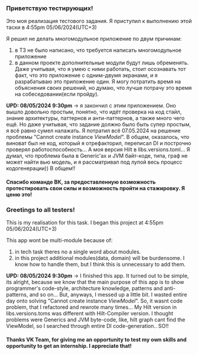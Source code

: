 ### Приветствую тестирующих!
Это моя реализация тестового задания. 
Я приступил к выполнению этой таски в 4:55pm 05/06/2024(UTC+3)

Я решил не делать многомодульное приложение по двум причинам:
1. в ТЗ не было написано, что требуется написать многомодульное приложение
2. в данном проекте дополнительные модули будут лишь обременять. Даже учитывая, что я умею с ними работать, стоит осознавать тот факт, что это приложение с одним-двумя экранами, и я разрабатываю это приложение один. Я могу потратить время на объяснения своих решений, но думаю, что лучше потрачу это время на собеседовании(если пройду).

**UPD: 08/05/2024 9:30pm** -> я закончил с этим приложением. Оно вышло довольно простым, понятно, что идёт проверка на код стайл, знание архитектуры, паттернов и анти-паттернов, а также много чего ещё. Но даже учитывая, что задание должно было быть супер простым, я всё равно сумел налажать. Я потратил всё 07.05.2024 на решение проблемы "Cannot create instance *ViewModel*". В общем, оказалось, что виноват был не код, который я отрефакторил, переписал DI и построчно проверял работоспособность... А моя версия Hilt в libs.versions.toml... Я думал, что проблема была в Generic'ах и JVM байт-коде, типа, граф не может найти вью модель, и я рассматривал под лупой весь процесс кодогенерации)) В общем!!

#### Спасибо команде ВК, за предоставленную возможность протестировать свои силы и возможность пройти на стажировку. Я ценю это!

### Greetings to all testers!
This is my realisation for this task.
I began this project at 4:55pm 05/06/2024(UTC+3)

This app wont be multi-module because of:
1. in tech task theres no a single word about modules.
2. in this project additional modules(data, domain) will be burdensome. I know how to handle them, but I think this is unnecessary to add them.

**UPD: 08/05/2024 9:30pm** -> I finished this app. It turned out to be simple, its alright, because we know that the main purpose of this app is to show programmer's code-style, architecture knowledge, patterns and anti-patterns, and so on... But, anyways, I messed up a little bit. I wasted entire day onto solving "Cannot create instance *ViewModel*". So, it wasnt code problem, that I refactored and rewrote many times... My Hilt version in libs.versions.toms was different with Hilt-Compiler version. I thought problems were Generics and JVM byte-code, like, hilt graph cant find the ViewModel, so I searched through entire DI code-generation.. SO!!

#### Thanks VK Team, for giving me an opportunity to test my own skills and opportunity to get an internship. I appreciate that!
